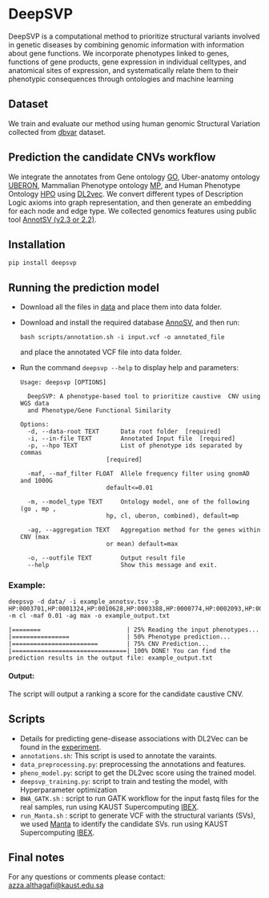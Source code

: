 # DeepSVP
DeepSVP is a computational method to prioritize structural variants involved in genetic diseases by combining genomic information with information about gene functions. We incorporate phenotypes linked to genes, functions
  of gene products, gene expression in individual celltypes, and
  anatomical sites of expression, and systematically relate them to
  their phenotypic consequences through ontologies and machine
  learning
                                                                  
## Dataset
We train and evaluate our method using human genomic Structural Variation collected from [dbvar](https://ftp.ncbi.nlm.nih.gov/pub/dbVar/data/Homo_sapiens/by_assembly/GRCh38/vcf/) dataset.

## Prediction the candidate CNVs workflow
We integrate the annotates from Gene ontology [GO](http://geneontology.org/docs/download-go-annotations/), Uber-anatomy ontology
 [UBERON](https://www.ebi.ac.uk/ols/ontologies/uberon), Mammalian Phenotype ontology [MP](http://www.informatics.jax.org/vocab/mp_ontology), and Human Phenotype Ontology [HPO](https://hpo.jax.org/app/download/annotation) using [DL2vec](https://github.com/bio-ontology-research-group/DL2Vec). We convert different types of Description Logic axioms into graph representation, and then generate an embedding for each node and edge type.
We collected genomics features using public tool [AnnotSV (v2.3 or 2.2)](https://lbgi.fr/AnnotSV/annotations). 


## Installation 
```
pip install deepsvp
```

## Running the prediction model
- Download all the files in [data](https://bio2vec.cbrc.kaust.edu.sa/data/DeepSvp/) and place them into data folder.
- Download and install the required database [AnnoSV](https://lbgi.fr/AnnotSV/downloads), and then run:
    ```
    bash scripts/annotation.sh -i input.vcf -o annotated_file
    ```
    and place the annotated VCF file into data folder. 

- Run the command `deepsvp --help` to display help and parameters:
    ```
    Usage: deepsvp [OPTIONS]

      DeepSVP: A phenotype-based tool to prioritize caustive  CNV using WGS data
      and Phenotype/Gene Functional Similarity

    Options:
      -d, --data-root TEXT      Data root folder  [required]
      -i, --in-file TEXT        Annotated Input file  [required]
      -p, --hpo TEXT            List of phenotype ids separated by commas
                            [required]

      -maf, --maf_filter FLOAT  Allele frequency filter using gnomAD and 1000G
                            default<=0.01

      -m, --model_type TEXT     Ontology model, one of the following (go , mp ,
                            hp, cl, uberon, combined), default=mp

      -ag, --aggregation TEXT   Aggregation method for the genes within CNV (max
                            or mean) default=max

      -o, --outfile TEXT        Output result file
      --help                    Show this message and exit.
    ```

### Example:

    deepsvp -d data/ -i example_annotsv.tsv -p HP:0003701,HP:0001324,HP:0010628,HP:0003388,HP:0000774,HP:0002093,HP:0000508,HP:0000218 -m cl -maf 0.01 -ag max -o example_output.txt
    
 ```   
 |========                        | 25% Reading the input phenotypes...
 |================                | 50% Phenotype prediction... 
 |========================        | 75% CNV Prediction... 
 |================================| 100% DONE! You can find the prediction results in the output file: example_output.txt
```

#### Output:
The script will output a ranking a score for the candidate caustive CNV. 

## Scripts 
- Details for predicting gene-disease associations with DL2Vec can be found in the [experiment](https://github.com/bio-ontology-research-group/DL2Vec/tree/master/Experiment).
- ``annotations.sh``: This script is used to annotate the varaints.
- ``data_preprocessing.py``: preprocessing the annotations and features.
- ``pheno_model.py``: script to get the DL2vec score using the trained model.
- ``deepsvp_training.py``: script to train and testing the model, with Hyperparameter optimization
- ``BWA_GATK.sh`` : script to run GATK workflow for the input fastq files for the real samples, run using KAUST Supercomputing [IBEX](https://www.hpc.kaust.edu.sa/ibex).
- ``run_Manta.sh`` : script to generate VCF with the structural variants (SVs), we used [Manta](https://github.com/Illumina/manta) to identify the candidate SVs.  run using KAUST Supercomputing [IBEX](https://www.hpc.kaust.edu.sa/ibex).

## Final notes
For any questions or comments please contact: azza.althagafi@kaust.edu.sa
